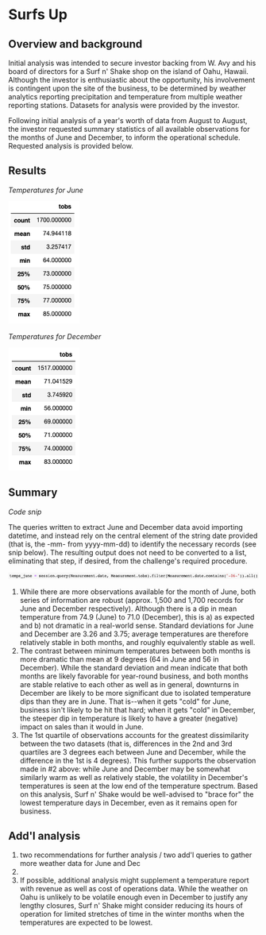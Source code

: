 # Surfs Up

## Overview and background
Initial analysis was intended to secure investor backing from W. Avy and his board of directors for a Surf n' Shake shop on the island of Oahu, Hawaii.  Although the investor is enthusiastic about the opportunity, his involvement is contingent upon the site of the business, to be determined by weather analytics reporting precipitation and temperature from multiple weather reporting stations.  Datasets for analysis were provided by the investor.

Following initial analysis of a year's worth of data from August to August, the investor requested summary statistics of all available observations for the months of June and December, to inform the operational schedule.  Requested analysis is provided below.

## Results
_*Temperatures for June*_

![temps_june.png](https://github.com/crkaide/surfs_up/blob/main/temps_june.png?raw=true)

_*Temperatures for December*_

![temps_dec.png](https://github.com/crkaide/surfs_up/blob/main/temps_dec.png?raw=true)

## Summary
_*Code snip*_

The queries written to extract June and December data avoid importing datetime, and instead rely on the central element of the string date provided (that is, the -mm- from yyyy-mm-dd) to identify the necessary records (see snip below).  The resulting output does not need to be converted to a list, eliminating that step, if desired, from the challenge's required procedure.

![code_snip.png](https://github.com/crkaide/surfs_up/blob/main/code_snip.png?raw=true)

1.  While there are more observations available for the month of June, both series of information are robust (approx. 1,500 and 1,700 records for June and December respectively).  Although there is a dip in mean temperature from 74.9 (June) to 71.0 (December), this is a) as expected and b) not dramatic in a real-world sense.  Standard deviations for June and December are 3.26 and 3.75; average temperatures are therefore relatively stable in both months, and roughly equivalently stable as well.
2.  The contrast between minimum temperatures between both months is more dramatic than mean at 9 degrees (64 in June and 56 in December).  While the standard deviation and mean indicate that both months are likely favorable for year-round business, and both months are stable relative to each other as well as in general, downturns in December are likely to be more significant due to isolated temperature dips than they are in June.  That is--when it gets "cold" for June, business isn't likely to be hit that hard; when it gets "cold" in December, the steeper dip in temperature is likely to have a greater (negative) impact on sales than it would in June.
3.  The 1st quartile of observations accounts for the greatest dissimilarity between the two datasets (that is, differences in the 2nd and 3rd quartiles are 3 degrees each between June and December, while the difference in the 1st is 4 degrees).  This further supports the observation made in #2 above:  while June and December may be somewhat similarly warm as well as relatively stable, the volatility in December's temperatures is seen at the low end of the temperature spectrum.  Based on this analysis, Surf n' Shake would be well-advised to "brace for" the lowest temperature days in December, even as it remains open for business.

## Add'l analysis

1. two recommendations for further analysis / two add'l queries to gather more weather data for June and Dec
2. 
3.  If possible, additional analysis might supplement a temperature report with revenue as well as cost of operations data.  While the weather on Oahu is unlikely to be volatile enough even in December to justify any lengthy closures, Surf n' Shake might consider reducing its hours of operation for limited stretches of time in the winter months when the temperatures are expected to be lowest.






